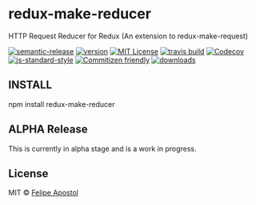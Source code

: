 # redux-make-reducer

HTTP Request Reducer for Redux (An extension to redux-make-request)

[![semantic-release](https://img.shields.io/badge/%20%20%F0%9F%93%A6%F0%9F%9A%80-semantic--release-e10079.svg?style=flat-square)](https://github.com/semantic-release/semantic-release)
[![version](https://img.shields.io/npm/v/redux-make-reducer.svg?style=flat-square)](http://npm.im/redux-make-reducer)
[![MIT License](https://img.shields.io/npm/l/redux-make-reducer.svg?style=flat-square)](http://opensource.org/licenses/MIT)
[![travis build](https://img.shields.io/travis/flipjs/redux-make-reducer.svg?style=flat-square)](https://travis-ci.org/flipjs/redux-make-reducer)
[![Codecov](https://img.shields.io/codecov/c/github/flipjs/redux-make-reducer.svg?style=flat-square)](https://codecov.io/github/flipjs/redux-make-reducer)
[![js-standard-style](https://img.shields.io/badge/code%20style-standard-brightgreen.svg?style=flat-square)](https://github.com/feross/standard)
[![Commitizen friendly](https://img.shields.io/badge/commitizen-friendly-brightgreen.svg?style=flat-square)](http://commitizen.github.io/cz-cli/)
[![downloads](https://img.shields.io/npm/dm/redux-make-reducer.svg?style=flat-square)](http://npm-stat.com/charts.html?package=redux-make-reducer&from=2016-03-24)

## INSTALL

npm install redux-make-reducer

## ALPHA Release

This is currently in alpha stage and is a work in progress.

## License

MIT © [Felipe Apostol](https://github.com/flipjs)

